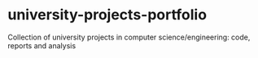 # university-projects-portfolio
Collection of university projects in computer science/engineering: code, reports and analysis
